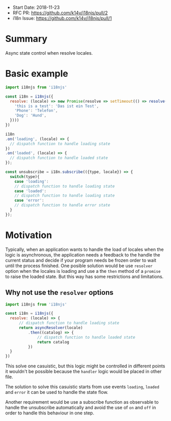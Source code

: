 * Start Date: 2018-11-23
* RFC PR: https://github.com/k14v/i18njs/pull/2
* i18n Issue: https://github.com/k14v/i18njs/pull/1

# Summary

Async state control when resolve locales.

# Basic example

```js
import i18njs from 'i18njs'

const i18n = i18njs({
  resolve: (locale) => new Promise(resolve => setTimeout(() => resolve({
    'this is a test': 'Das ist ein Test',
    'Phone': 'Telefon',
    'Dog': 'Hund',
  })))
})

i18n
.on('loading', (locale) => {
  // dispatch function to handle loading state
})
.on('loaded', (locale) => {
  // dispatch function to handle loaded state
});

const unsubscribe = i18n.subscribe(({type, locale}) => {
  switch(type){
    case 'loading':
    // dispatch function to handle loading state
    case 'loaded':
    // dispatch function to handle loading state
    case 'error':
    // dispatch function to handle error state
  }
});
```

# Motivation

Typically, when an application wants to handle the load of locales when the logic is asynchronous,
the application needs a feedback to the handle the current status and decide if your program needs
be frozen order to wait until the process finished. One posible solution would be use `resolver` option when the locales is loading and use a the `then` method of a `promise` to raise the loaded state. But this way has some restrictions and limitations.

## Why not use the `resolver` options

```js
import i18njs from 'i18njs'

const i18n = i18njs({
  resolve: (locale) => {
      // dispatch function to handle loading state
      return asyncResolver(locale)
          .then((catalog) => {
              // dispatch function to handle loaded state
              return catalog
          })
  }
})
```

This solve one casuistic, but this logic might be controlled in different points it wouldn't
be possible because the `handler` logic would be placed in other file.

The solution to solve this casuistic starts from use events `loading`, `loaded` and `error` it can be used to handle the state flow.

Another requirement would be use a subscribe function as observable to handle the unsubscribe automatically and avoid the use of `on` and `off` in order to handle this behaviour in one step.

